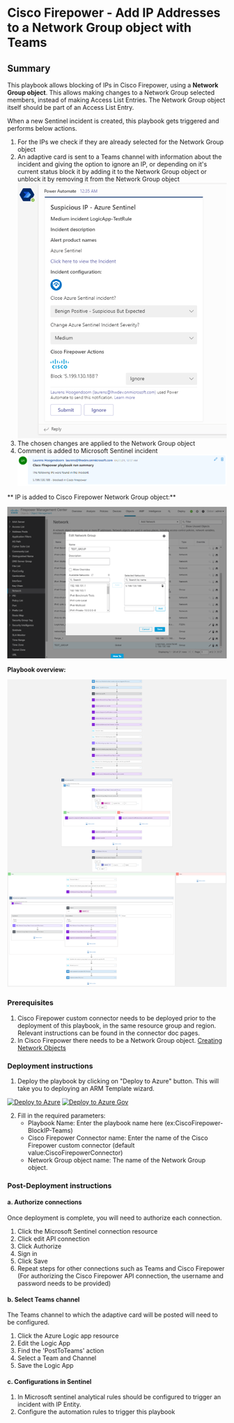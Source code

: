 # Cisco Firepower - Add IP Addresses to a Network Group object with Teams

## Summary

This playbook allows blocking of IPs in Cisco Firepower, using a **Network Group object**. This allows making changes to a Network Group selected members, instead of making Access List Entries. The Network Group object itself should be part of an Access List Entry.

When a new Sentinel incident is created, this playbook gets triggered and performs below actions.
1. For the IPs we check if they are already selected for the Network Group object
2. An adaptive card is sent to a Teams channel with information about the incident and giving the option to ignore an IP, or depending on it's current status block it by adding it to the Network Group object or unblock it by removing it from the Network Group object
    ![Teams Adaptive Card preview](./Images/BlockIP-Teams-AdaptiveCard.png)
3. The chosen changes are applied to the Network Group object
4. Comment is added to Microsoft Sentinel incident
    ![Microsoft Sentinel comment](./Images/BlockIP-Teams-AzureSentinel-Comments.png)

** IP is added to Cisco Firepower Network Group object:**

![Cisco Firepower Network Group object](./Images/BlockIP-Teams-CiscoFirepowerAdd.png)

**Playbook overview:**

![Playbook overview](./Images/BlockIP-Teams-LogicApp.png)


### Prerequisites
1. Cisco Firepower custom connector needs to be deployed prior to the deployment of this playbook, in the same resource group and region. Relevant instructions can be found in the connector doc pages.
2. In Cisco Firepower there needs to be a Network Group object. [Creating Network Objects](https://www.cisco.com/c/en/us/td/docs/security/firepower/630/configuration/guide/fpmc-config-guide-v63/reusable_objects.html#ariaid-title15)

<a name="deployment-instructions"></a>
### Deployment instructions 
1. Deploy the playbook by clicking on "Deploy to Azure" button. This will take you to deploying an ARM Template wizard.

[![Deploy to Azure](https://aka.ms/deploytoazurebutton)](https://portal.azure.com/#create/Microsoft.Template/uri/https%3A%2F%2Fraw.githubusercontent.com%2FAzure%2FAzure-Sentinel%2Fmaster%2FSolutions%2FCisco%2520Firepower%2520EStreamer%2FPlaybooks%2FCiscoFirepower-BlockIP-Teams%2Fazuredeploy.json)
[![Deploy to Azure Gov](https://aka.ms/deploytoazuregovbutton)](https://portal.azure.us/#create/Microsoft.Template/uri/https%3A%2F%2Fraw.githubusercontent.com%2FAzure%2FAzure-Sentinel%2Fmaster%2FSolutions%2FCisco%2520Firepower%2520EStreamer%2FPlaybooks%2FCiscoFirepower-BlockIP-Teams%2Fazuredeploy.json)

2. Fill in the required parameters:
    * Playbook Name: Enter the playbook name here (ex:CiscoFirepower-BlockIP-Teams)
    * Cisco Firepower Connector name: Enter the name of the Cisco Firepower custom connector (default value:CiscoFirepowerConnector)
    * Network Group object name: The name of the Network Group object.

### Post-Deployment instructions 
#### a. Authorize connections
Once deployment is complete, you will need to authorize each connection.
1.	Click the Microsoft Sentinel connection resource
2.	Click edit API connection
3.	Click Authorize
4.	Sign in
5.	Click Save
6.	Repeat steps for other connections such as Teams and Cisco Firepower (For authorizing the Cisco Firepower API connection, the username and password needs to be provided)

#### b. Select Teams channel
The Teams channel to which the adaptive card will be posted will need to be configured.
1. Click the Azure Logic app resource
2. Edit the Logic App
3. Find the 'PostToTeams' action
4. Select a Team and Channel
5. Save the Logic App

#### c. Configurations in Sentinel
1. In Microsoft sentinel analytical rules should be configured to trigger an incident with IP Entity.
2. Configure the automation rules to trigger this playbook